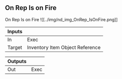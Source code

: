 ## On Rep Is on Fire
On Rep Is on Fire
![[../img/nd_img_OnRep_IsOnFire.png]]

|Inputs||
|--|--|
| In | Exec |
| Target | Inventory Item Object Reference |

|Outputs||
|--|--|
| Out | Exec |
